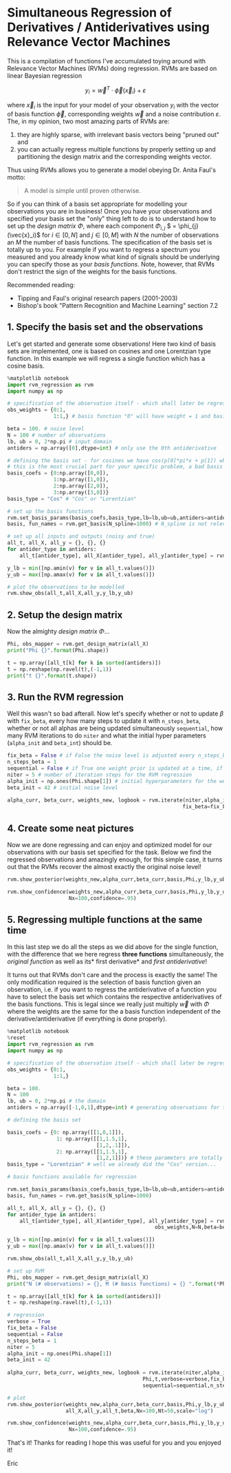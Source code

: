 
# Simultaneous Regression of Derivatives / Antiderivatives using Relevance Vector Machines

This is a compilation of functions I've accumulated toying around with Relevance Vector Machines (RVMs) doing regression. RVMs are based on linear Bayesian regression 

$$ y_i = \vec{w}^T\cdot\vec{\phi}(\vec{x}_i) + \varepsilon $$

where $\vec{x}_i$ is the input for your model of your observation $y_i$ with the vector of basis function $\vec{\phi}$, corresponding weights $\vec{w}$ and a noise contribution $\varepsilon$. The, in my opinion, two most amazing parts of RVMs are:

1. they are highly sparse, with irrelevant basis vectors being "pruned out" and
2. you can actually regress multiple functions by properly setting up and partitioning the design matrix and the corresponding weights vector.

Thus using RVMs allows you to generate a model obeying Dr. Anita Faul's motto:

> A model is simple until proven otherwise.

So if you can think of a basis set appropriate for modelling your observations you are in business! Once you have your observations and specified your basis set the "only" thing left to do is to understand how to set up the *design matrix* $\Phi$, where each component $\Phi_{i,j}$ $ = \phi_{j}(\vec{x}_i)$ for $i\in[0,N]$ and $j\in[0,M]$ with $N$ the number of observations an $M$ the number of basis functions. The  specification of the basis set is totally up to you. For example if you want to regress a spectrum you measured and you already know what kind of signals should be underlying you can specify those as your *basis functions*. Note, however, that RVMs don't restrict the sign of the weights for the basis functions.

Recommended reading: 
* Tipping and Faul's original research papers (2001-2003)
* Bishop's book "Pattern Recognition and Machine Learning" section 7.2

## 1. Specify the basis set and the observations

Let's get started and generate some observations! Here two kind of basis sets are implemented, one is based on cosines and one Lorentzian type function. In this example we will regress a single function which has a cosine basis.


```python
%matplotlib notebook
import rvm_regression as rvm
import numpy as np

# specification of the observation itself - which shall later be regressed
obs_weights = {0:1,
               1:1,} # basis function "0" will have weight = 1 and basis function "1" will also have weight = 1, the rest will be 0.

beta = 100. # noise level
N = 100 # number of observations
lb, ub = 0, 2*np.pi # input domain
antiders = np.array([0],dtype=int) # only use the 0th antiderivative

# defining the basis set - for cosines we have cos(p[0]*pi*x + p[1]) where p are the values of "basis_coefs"
# this is the most crucial part for your specific problem, a bad basis set won't yield plausible fits (note: you can have very large basis sets)
basis_coefs = {0:np.array([0,0]),
               1:np.array([1,0]),
               2:np.array([2,0]),
               3:np.array([3,0])}
basis_type = "Cos" # "Cos" or "Lorentzian"

# set up the basis functions
rvm.set_basis_params(basis_coefs,basis_type,lb=lb,ub=ub,antiders=antiders)
basis, fun_names = rvm.get_basis(N_spline=1000) # N_spline is not relevant here but is used to generate integrals / derivatives of basis functions using scipy.interpolate.UnivariateSpline

# set up all inputs and outputs (noisy and true)
all_t, all_X, all_y = {}, {}, {}
for antider_type in antiders:
    all_t[antider_type], all_X[antider_type], all_y[antider_type] = rvm.generate_observations(lb,ub,obs_weights,N=N,beta=beta,antider_type=antider_type)

y_lb = min([np.amin(v) for v in all_t.values()])
y_ub = max([np.amax(v) for v in all_t.values()])

# plot the observations to be modelled
rvm.show_obs(all_t,all_X,all_y,y_lb,y_ub)
```

## 2. Setup the design matrix

Now the almighty *design matrix* $\Phi$...


```python
Phi, obs_mapper = rvm.get_design_matrix(all_X)
print("Phi {}".format(Phi.shape))

t = np.array([all_t[k] for k in sorted(antiders)])
t = np.reshape(np.ravel(t),(-1,1))
print("t {}".format(t.shape))
```

## 3. Run the RVM regression

Well this wasn't so bad afterall. Now let's specify whether or not to update $\beta$ with `fix_beta`, every how many steps to update it with `n_steps_beta`, whether or not all alphas are being updated simultaneously `sequential`, how many RVM iterations to do `niter` and what the initial hyper parameters (`alpha_init` and `beta_int`) should be.


```python
fix_beta = False # if False the noise level is adjusted every n_steps_beta
n_steps_beta = 1
sequential = False # if True one weight prior is updated at a time, if False all are updated at the same time (may be less stable)
niter = 5 # number of iteration steps for the RVM regression
alpha_init = np.ones(Phi.shape[1]) # initial hyperparameters for the weight priors
beta_init = 42 # initial noise level
       
alpha_curr, beta_curr, weights_new, logbook = rvm.iterate(niter,alpha_init,beta_init,Phi,t,verbose=True,
                                                         fix_beta=fix_beta,sequential=sequential,n_steps_beta=n_steps_beta)
```

## 4. Create some neat pictures

Now we are done regressing and can enjoy and optimized model for our observations with our basis set specified for the task. Below we find the regressed observations and amazingly enough, for this simple case, it turns out that the RVMs recover the almost exactly the original noise level!


```python
rvm.show_posterior(weights_new,alpha_curr,beta_curr,basis,Phi,y_lb,y_ub,obs_mapper,all_X,all_y,all_t,beta,Nx=100,Nt=50,scale="log")
```


```python
rvm.show_confidence(weights_new,alpha_curr,beta_curr,basis,Phi,y_lb,y_ub,obs_mapper,all_X,all_y,all_t,beta,
                    Nx=100,confidence=.95)
```

## 5. Regressing multiple functions at the same time

In this last step  we do all the steps as we did above for the single function, with the difference that we here regress __three functions__ simultaneously, the *original function* as well as its* first derivative* and *first antiderivative*! 

It turns out that RVMs don't care and the process is exactly the same! The only modification required is the selection of basis function given an observation, i.e. if you want to regress the antiderivative of a function you have to select the basis set which contains the respective antiderivatives of the basis functions. This is legal since we really just multiply $\vec{w}$ with $\Phi$ where the weights are the same for the a basis function independent of the derivative/antiderivative (if everything is done properly).


```python
%matplotlib notebook
%reset
import rvm_regression as rvm
import numpy as np

# specification of the observation itself - which shall later be regressed
obs_weights = {0:1,
               1:1,}

beta = 100.
N = 100
lb, ub = 0, 2*np.pi # the domain
antiders = np.array([-1,0,1],dtype=int) # generating observations for the first derivative, the function itself and its first antiderivative

# defining the basis set

basis_coefs = {0: np.array([[1,0,1]]),
                1: np.array([[1,1.5,1],
                             [1,2,.1]]),
                2: np.array([[1,1.5,1],
                             [1,2,1]])} # these parameters are totally not arbitrary!
basis_type = "Lorentzian" # well we already did the "Cos" version...

# basis functions available for regression

rvm.set_basis_params(basis_coefs,basis_type,lb=lb,ub=ub,antiders=antiders)
basis, fun_names = rvm.get_basis(N_spline=1000)

all_t, all_X, all_y = {}, {}, {}
for antider_type in antiders:
    all_t[antider_type], all_X[antider_type], all_y[antider_type] = rvm.generate_observations(lb,ub,\
                                                obs_weights,N=N,beta=beta,antider_type=antider_type)

y_lb = min([np.amin(v) for v in all_t.values()])
y_ub = max([np.amax(v) for v in all_t.values()])

rvm.show_obs(all_t,all_X,all_y,y_lb,y_ub)

# set up RVM
Phi, obs_mapper = rvm.get_design_matrix(all_X)
print("N (# observations) = {}, M (# basis functions) = {} ".format(*Phi.shape))

t = np.array([all_t[k] for k in sorted(antiders)])
t = np.reshape(np.ravel(t),(-1,1))

# regression
verbose = True
fix_beta = False
sequential = False
n_steps_beta = 1
niter = 5
alpha_init = np.ones(Phi.shape[1])
beta_init = 42
       
alpha_curr, beta_curr, weights_new, logbook = rvm.iterate(niter,alpha_init,beta_init, \
                                            Phi,t,verbose=verbose,fix_beta=fix_beta,
                                            sequential=sequential,n_steps_beta=n_steps_beta)

# plot
rvm.show_posterior(weights_new,alpha_curr,beta_curr,basis,Phi,y_lb,y_ub,obs_mapper,\
                   all_X,all_y,all_t,beta,Nx=100,Nt=50,scale="log")

rvm.show_confidence(weights_new,alpha_curr,beta_curr,basis,Phi,y_lb,y_ub,obs_mapper,all_X,all_y,all_t,beta,
                    Nx=100,confidence=.95)
```

That's it! Thanks for reading I hope this was useful for you and you enjoyed it!

Eric
